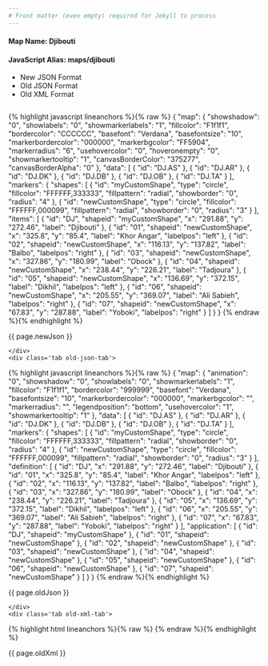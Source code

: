 ```yaml
---
# Front matter (even empty) required for Jekyll to process
---
```


#### Map Name: Djibouti

#### JavaScript Alias: maps/djibouti


<ul class='code-tabs'>
    <li class='active'>
        <a data-toggle='new-json'>New JSON Format</a>
    </li>
    <li>
        <a data-toggle='old-json'>Old JSON Format</a>
    </li>
    <li>
        <a data-toggle='old-xml'>Old XML Format</a>
    </li>
</ul>
<div class='tab-content'>
    <pre class='plain-code'></pre>
    <div class='tab new-json-tab active'>
{% highlight javascript lineanchors %}{% raw %}
{
    "map": {
        "showshadow": "0",
        "showlabels": "0",
        "showmarkerlabels": "1",
        "fillcolor": "F1f1f1",
        "bordercolor": "CCCCCC",
        "basefont": "Verdana",
        "basefontsize": "10",
        "markerbordercolor": "000000",
        "markerbgcolor": "FF5904",
        "markerradius": "6",
        "usehovercolor": "0",
        "hoveronempty": "0",
        "showmarkertooltip": "1",
        "canvasBorderColor": "375277",
        "canvasBorderAlpha": "0"
    },
    "data": [
        {
            "id": "DJ.AS"
        },
        {
            "id": "DJ.AR"
        },
        {
            "id": "DJ.DK"
        },
        {
            "id": "DJ.DB"
        },
        {
            "id": "DJ.OB"
        },
        {
            "id": "DJ.TA"
        }
    ],
    "markers": {
        "shapes": [
            {
                "id": "myCustomShape",
                "type": "circle",
                "fillcolor": "FFFFFF,333333",
                "fillpattern": "radial",
                "showborder": "0",
                "radius": "4"
            },
            {
                "id": "newCustomShape",
                "type": "circle",
                "fillcolor": "FFFFFF,000099",
                "fillpattern": "radial",
                "showborder": "0",
                "radius": "3"
            }
        ],
        "items": [
            {
                "id": "DJ",
                "shapeid": "myCustomShape",
                "x": "291.88",
                "y": "272.46",
                "label": "Djibouti"
            },
            {
                "id": "01",
                "shapeid": "newCustomShape",
                "x": "325.8",
                "y": "85.4",
                "label": "Khor Angar",
                "labelpos": "left"
            },
            {
                "id": "02",
                "shapeid": "newCustomShape",
                "x": "116.13",
                "y": "137.82",
                "label": "Balbo",
                "labelpos": "right"
            },
            {
                "id": "03",
                "shapeid": "newCustomShape",
                "x": "327.86",
                "y": "180.99",
                "label": "Obock"
            },
            {
                "id": "04",
                "shapeid": "newCustomShape",
                "x": "238.44",
                "y": "226.21",
                "label": "Tadjoura"
            },
            {
                "id": "05",
                "shapeid": "newCustomShape",
                "x": "136.69",
                "y": "372.15",
                "label": "Dikhil",
                "labelpos": "left"
            },
            {
                "id": "06",
                "shapeid": "newCustomShape",
                "x": "205.55",
                "y": "369.07",
                "label": "Ali Sabieh",
                "labelpos": "right"
            },
            {
                "id": "07",
                "shapeid": "newCustomShape",
                "x": "67.83",
                "y": "287.88",
                "label": "Yoboki",
                "labelpos": "right"
            }
        ]
    }
}
{% endraw %}{% endhighlight %}


<p class='text-success'>{{ page.newJson }}</p>

    </div>
    <div class='tab old-json-tab'>
{% highlight javascript lineanchors %}{% raw %}
{
    "map": {
        "animation": "0",
        "showshadow": "0",
        "showlabels": "0",
        "showmarkerlabels": "1",
        "fillcolor": "F1f1f1",
        "bordercolor": "999999",
        "basefont": "Verdana",
        "basefontsize": "10",
        "markerbordercolor": "000000",
        "markerbgcolor": "",
        "markerradius": "",
        "legendposition": "bottom",
        "usehovercolor": "1",
        "showmarkertooltip": "1"
    },
    "data": [
        {
            "id": "DJ.AS"
        },
        {
            "id": "DJ.AR"
        },
        {
            "id": "DJ.DK"
        },
        {
            "id": "DJ.DB"
        },
        {
            "id": "DJ.OB"
        },
        {
            "id": "DJ.TA"
        }
    ],
    "markers": {
        "shapes": [
            {
                "id": "myCustomShape",
                "type": "circle",
                "fillcolor": "FFFFFF,333333",
                "fillpattern": "radial",
                "showborder": "0",
                "radius": "4"
            },
            {
                "id": "newCustomShape",
                "type": "circle",
                "fillcolor": "FFFFFF,000099",
                "fillpattern": "radial",
                "showborder": "0",
                "radius": "3"
            }
        ],
        "definition": [
            {
                "id": "DJ",
                "x": "291.88",
                "y": "272.46",
                "label": "Djibouti"
            },
            {
                "id": "01",
                "x": "325.8",
                "y": "85.4",
                "label": "Khor Angar",
                "labelpos": "left"
            },
            {
                "id": "02",
                "x": "116.13",
                "y": "137.82",
                "label": "Balbo",
                "labelpos": "right"
            },
            {
                "id": "03",
                "x": "327.86",
                "y": "180.99",
                "label": "Obock"
            },
            {
                "id": "04",
                "x": "238.44",
                "y": "226.21",
                "label": "Tadjoura"
            },
            {
                "id": "05",
                "x": "136.69",
                "y": "372.15",
                "label": "Dikhil",
                "labelpos": "left"
            },
            {
                "id": "06",
                "x": "205.55",
                "y": "369.07",
                "label": "Ali Sabieh",
                "labelpos": "right"
            },
            {
                "id": "07",
                "x": "67.83",
                "y": "287.88",
                "label": "Yoboki",
                "labelpos": "right"
            }
        ],
        "application": [
            {
                "id": "DJ",
                "shapeid": "myCustomShape"
            },
            {
                "id": "01",
                "shapeid": "newCustomShape"
            },
            {
                "id": "02",
                "shapeid": "newCustomShape"
            },
            {
                "id": "03",
                "shapeid": "newCustomShape"
            },
            {
                "id": "04",
                "shapeid": "newCustomShape"
            },
            {
                "id": "05",
                "shapeid": "newCustomShape"
            },
            {
                "id": "06",
                "shapeid": "newCustomShape"
            },
            {
                "id": "07",
                "shapeid": "newCustomShape"
            }
        ]
    }
}
{% endraw %}{% endhighlight %}


<p class='text-success'>{{ page.oldJson }}</p>

    </div>
    <div class='tab old-xml-tab'>
{% highlight html lineanchors %}{% raw %}
<map animation='0' showShadow='0' showLabels='0' showMarkerLabels='1' fillColor='F1f1f1' borderColor='999999' baseFont='Verdana' baseFontSize='10' markerBorderColor='000000' markerBgColor='' markerRadius='' legendPosition='bottom' useHoverColor='1' showMarkerToolTip='1'  >
	<data>
		<entity id='DJ.AS'  />
		<entity id='DJ.AR'  />
		<entity id='DJ.DK'  />
		<entity id='DJ.DB'  />
		<entity id='DJ.OB'  />
		<entity id='DJ.TA'  />
	</data>
	<markers>
		   <shapes>
	     <shape id='myCustomShape' type='circle' fillcolor='FFFFFF,333333' fillPattern='radial' showBorder='0' radius='4'/>
		 <shape id='newCustomShape' type='circle' fillcolor='FFFFFF,000099' fillPattern='radial' showBorder='0' radius='3'/>
		 </shapes>
		<definition>
			<marker id='DJ' x='291.88' y='272.46' label='Djibouti'  />
			<marker id='01' x='325.8' y='85.4' label='Khor Angar' labelPos='left'  />
			<marker id='02' x='116.13' y='137.82' label='Balbo' labelPos='right'  />
			<marker id='03' x='327.86' y='180.99' label='Obock'  />
			<marker id='04' x='238.44' y='226.21' label='Tadjoura'  />
			<marker id='05' x='136.69' y='372.15' label='Dikhil' labelPos='left'  />
			<marker id='06' x='205.55' y='369.07' label='Ali Sabieh' labelPos='right'  />
			<marker id='07' x='67.83' y='287.88' label='Yoboki' labelPos='right'  />
		</definition>
		<application>
			<marker id='DJ' shapeId='myCustomShape'  />
			<marker id='01' shapeId='newCustomShape'  />
			<marker id='02' shapeId='newCustomShape'  />
			<marker id='03' shapeId='newCustomShape'  />
			<marker id='04' shapeId='newCustomShape'  />
			<marker id='05' shapeId='newCustomShape'  />
			<marker id='06' shapeId='newCustomShape'  />
			<marker id='07' shapeId='newCustomShape'  />
		</application>
	</markers>
</map>
{% endraw %}{% endhighlight %}

<p class='text-success'>{{ page.oldXml }}</p>

</div>
</div>
